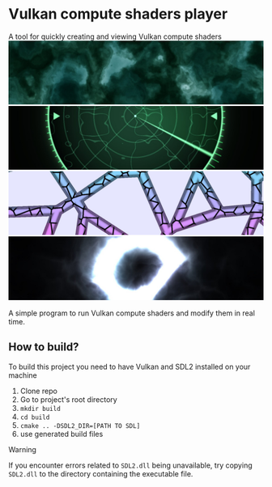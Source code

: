 # Vulkan compute shaders player
A tool for quickly creating and viewing Vulkan compute shaders
![banner](images/banner1.jpg)
![banner](images/banner2.jpg)
![banner](images/banner3.jpg)
![banner](images/banner4.jpg)

A simple program to run Vulkan compute shaders and modify them in real time.

## How to build?
To build this project you need to have Vulkan and SDL2 installed on your machine
1) Clone repo
2) Go to project's root directory
3) `mkdir build`
4) `cd build`
5) `cmake .. -DSDL2_DIR=[PATH TO SDL]`
6) use generated build files

> [!WARNING]  
> If you encounter errors related to `SDL2.dll` being unavailable, try copying `SDL2.dll` to the directory containing the executable file.